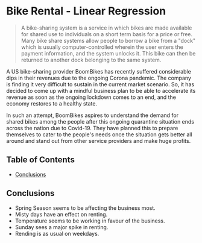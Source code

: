 # Bike Rental - Linear Regression
> A bike-sharing system is a service in which bikes are made available for shared use to individuals on a short term basis for a price or free. Many bike share systems allow people to borrow a bike from a "dock" which is usually computer-controlled wherein the user enters the payment information, and the system unlocks it. This bike can then be returned to another dock belonging to the same system.

A US bike-sharing provider BoomBikes has recently suffered considerable dips in their revenues due to the ongoing Corona pandemic. The company is finding it very difficult to sustain in the current market scenario. So, it has decided to come up with a mindful business plan to be able to accelerate its revenue as soon as the ongoing lockdown comes to an end, and the economy restores to a healthy state. 

In such an attempt, BoomBikes aspires to understand the demand for shared bikes among the people after this ongoing quarantine situation ends across the nation due to Covid-19. They have planned this to prepare themselves to cater to the people's needs once the situation gets better all around and stand out from other service providers and make huge profits.


## Table of Contents
* [Conclusions](#conclusions)

<!-- You can include any other section that is pertinent to your problem -->

## Conclusions
* Spring Season seems to be affecting the business most.
* Misty days have an effect on renting.
* Temperature seems to be working in favour of the business.
* Sunday sees a major spike in renting.
* Rending is as usual on weekdays.

<!-- You don't have to answer all the questions - just the ones relevant to your project. -->


<!-- Optional -->
<!-- ## License -->
<!-- This project is open source and available under the [... License](). -->

<!-- You don't have to include all sections - just the one's relevant to your project -->

